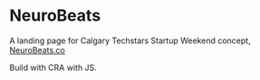 # NeuroBeats

A landing page for Calgary Techstars Startup Weekend concept, [NeuroBeats.co](http://neurobeats.co) 

Build with CRA with JS.
